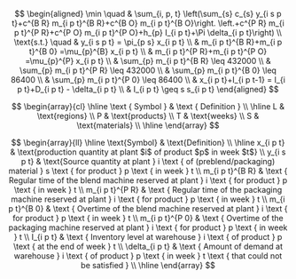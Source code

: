 
$$
\begin{aligned}
  \min \quad & \sum_{i, p, t} \left(\sum_{s} c_{s} y_{i s p t}+c^{B R} m_{i p t}^{B R}+c^{B O} m_{i p t}^{B O}\right. \left.+c^{P R} m_{i p t}^{P R}+c^{P O} m_{i p t}^{P O}+h_{p} I_{i p t}+\Pi \delta_{i p t}\right) \\
  \text{s.t.} \quad & y_{i s p t} = \pi_{p s} x_{i p t} \\
  & m_{i p t}^{B R}+m_{i p t}^{B 0} =\mu_{p}^{B} x_{i p t} \\
  & m_{i p t}^{P R}+m_{i p t}^{P O} =\mu_{p}^{P} x_{i p t} \\
  & \sum_{p} m_{i p t}^{B R} \leq 432000 \\
  & \sum_{p} m_{i p t}^{P R} \leq 432000 \\
  & \sum_{p} m_{i p t}^{B 0} \leq 86400 \\
  & \sum_{p} m_{i p t}^{P 0} \leq 86400 \\
  & x_{i p t}+I_{i p t-1} = I_{i p t}+D_{i p t} - \delta_{i p t} \\
  & I_{i p t} \geq s s_{i p t}
\end{aligned}
$$

$$
\begin{array}{cl}
  \hline
  \text { Symbol } & \text { Definition } \\
  \hline
  L & \text{regions} \\
  P & \text{products} \\
  T & \text{weeks} \\
  S & \text{materials} \\
  \hline
\end{array}
$$

$$
\begin{array}{ll}
  \hline
  \text{Symbol} & \text{Definition} \\
  \hline
  x_{i p t} & \text{production quantity at plant $i$ of product $p$ in week $t$} \\
  y_{i s p t} & \text{Source quantity at plant } i \text { of (preblend/packaging) material } s \text { for product } p \text { in week } t \\
  m_{i p t}^{B R} & \text { Regular time of the blend machine reserved at plant } i \text { for product } p \text { in week } t \\
  m_{i p t}^{P R} & \text { Regular time of the packaging machine reserved at plant } i \text { for product } p \text { in week } t \\
  m_{i p t}^{B 0} & \text { Overtime of the blend machine reserved at plant } i \text { for product } p \text { in week } t \\
  m_{i p t}^{P 0} & \text { Overtime of the packaging machine reserved at plant } i \text { for product } p \text { in week } t \\
  I_{i p t} & \text { Inventory level at warehouse } i \text { of product } p \text { at the end of week } t \\
  \delta_{i p t} & \text { Amount of demand at warehouse } i \text { of product } p \text { in week } t \text { that could not be satisfied } \\
  \hline
\end{array}
$$
